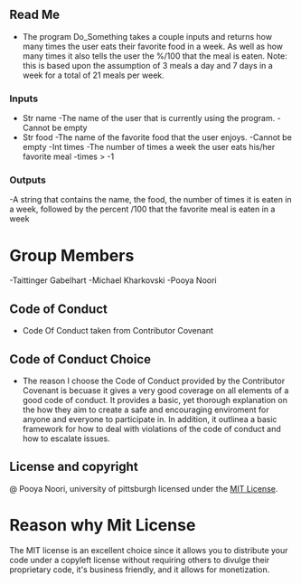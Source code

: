 ## Read Me
- The program Do_Something takes a couple inputs and returns how many times the user eats their favorite food in a week. As well as how many times it also tells the user the %/100 that the meal is eaten. Note: this is based upon the assumption of 3 meals a day and 7 days in a week for a total of 21 meals per week. 




### Inputs
- Str name
    -The name of the user that is currently using the program. 
    -Cannot be empty
- Str food
    -The name of the favorite food that the user enjoys.
    -Cannot be empty
-Int times
    -The number of times a week the user eats his/her favorite meal
    -times > -1
    
### Outputs
-A string that contains the name, the food, the number of times it is eaten in a week, followed by the percent /100 that the favorite meal is eaten in a week

# Group Members
-Taittinger Gabelhart
-Michael Kharkovski
-Pooya Noori

## Code of Conduct
- Code Of Conduct taken from Contributor Covenant

## Code of Conduct Choice
- The reason I choose the Code of Conduct provided by the Contributor Covenant is becuase it gives a very good coverage on all elements of a good code of conduct. It provides a basic, yet thorough explanation on the how they aim to create a safe and encouraging enviroment for anyone and everyone to participate in. In addition, it outlinea a basic framework for how to deal with violations of the code of conduct and how to escalate issues. 

## License and copyright 
@ Pooya Noori, university of pittsburgh
licensed under the [MIT License](LICENSE).
# Reason why Mit License
The MIT license is an excellent choice since it allows you to distribute your code under a copyleft license without requiring others to divulge their proprietary code, it's business friendly, and it allows for monetization.
